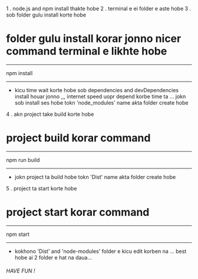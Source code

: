 1 . node.js and npm install thakte hobe 
2 . terminal e  ei folder e aste hobe 
3 . sob folder gulu install korte hobe 

# folder gulu install korar jonno nicer command terminal e likhte hobe 

_______________

npm install 

_______________

  * kicu time wait korte hobe sob dependencies and devDependencies install houar jonno ,,, internet speed uopr depend korbe time ta ... jokn sob install ses hobe tokn 'node_modules' name akta folder create hobe 



4 . akn project take build korte hobe 

# project build korar command 
 _________________

 npm run build

 _________________


* jokn project ta build hobe tokn 'Dist' name akta folder create hobe

 5 . project ta start korte hobe 

 # project start korar command 

 ------------------

 npm start

 ------------------


* kokhono 'Dist' and 'node-modules' folder e kicu edit korben na ... best hobe ai 2 folder e hat na daua...



 ######          HAVE FUN !      ######
